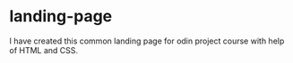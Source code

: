# landing-page
I have created this common landing page for odin project course with help of HTML and CSS.
